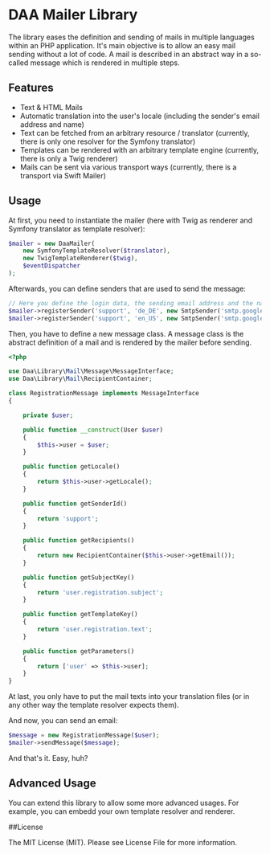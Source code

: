 # DAA Mailer Library
The library eases the definition and sending of mails in multiple languages within an PHP application. It's main objective is to allow an easy mail sending without a lot of code. A mail is described in an abstract way in a so-called message which is rendered in multiple steps.

## Features
- Text & HTML Mails
- Automatic translation into the user's locale (including the sender's email address and name)
- Text can be fetched from an arbitrary resource / translator (currently, there is only one resolver for the Symfony translator)
- Templates can be rendered with an arbitrary template engine (currently, there is only a Twig renderer)
- Mails can be sent via various transport ways (currently, there is a transport via Swift Mailer)

## Usage
At first, you need to instantiate the mailer (here with Twig as renderer and Symfony translator as template resolver):
```php
$mailer = new DaaMailer(
	new SymfonyTemplateResolver($translator),
	new TwigTemplateRenderer($twig),
	$eventDispatcher
);
```
Afterwards, you can define senders that are used to send the message:
```php
// Here you define the login data, the sending email address and the name of the sender for a specific locae
$mailer->registerSender('support', 'de_DE', new SmtpSender('smtp.googlemail.com', 'foo@acme.com', 'password123', 'kundenservice@acme.com', 'Kundenservice'));
$mailer->registerSender('support', 'en_US', new SmtpSender('smtp.googlemail.com', 'foo@acme.com', 'password123', 'support@acme.com', 'Service'));
```

Then, you have to define a new message class. A message class is the abstract definition of a mail and is rendered by the mailer before sending.
```php
<?php

use Daa\Library\Mail\Message\MessageInterface;
use Daa\Library\Mail\RecipientContainer;

class RegistrationMessage implements MessageInterface
{

    private $user;

    public function __construct(User $user)
    {
        $this->user = $user;
    }

    public function getLocale()
    {
        return $this->user->getLocale();
    }

    public function getSenderId()
    {
        return 'support';
    }

    public function getRecipients()
    {
        return new RecipientContainer($this->user->getEmail());
    }

    public function getSubjectKey()
    {
        return 'user.registration.subject';
    }

    public function getTemplateKey()
    {
        return 'user.registration.text';
    }

    public function getParameters()
    {
        return ['user' => $this->user];
    }
}
```

At last, you only have to put the mail texts into your translation files (or in any other way the template resolver expects them).

And now, you can send an email:
```php
$message = new RegistrationMessage($user);
$mailer->sendMessage($message);
```

And that's it. Easy, huh?

## Advanced Usage
You can extend this library to allow some more advanced usages. For example, you can embedd your own template resolver and renderer.

##License

The MIT License (MIT). Please see License File for more information.
